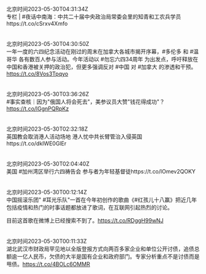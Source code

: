 北京时间2023-05-30T04:31:34Z<br>专栏 | #夜话中南海：中共二十届中央政治局常委会里的知青和工农兵学员https://t.co/cSrxv4Xmfo<br><br><br>北京时间2023-05-30T04:30:50Z<br>一年一度的六四纪念活动在刚过的周末在加拿大各城市揭开序幕，#多伦多 和 #温哥华 各有数百人参与活动。今年活动以 #勿忘六四34周年 为出发点，呼吁释放在中国和香港被关押的政治犯，但更多强调反对 #中国 对 #加拿大 的渗透和干预。https://t.co/8Vos3Tpqyo<br><br><br>北京时间2023-05-30T03:36:26Z<br>#事实查核｜因为"俄国人将会死去"，美参议员大赞"钱花得成功"？https://t.co/lGgnPQRpKz<br><br><br>北京时间2023-05-30T02:32:18Z<br>英国教会取消港人活动场地 港人忧中共长臂管治入侵英国https://t.co/dkIWE0GlEr<br><br><br>北京时间2023-05-30T02:04:40Z<br>美国 #加州湾区举行六四祷告会 参与者为年轻基督徒https://t.co/lOmev2QOKY<br><br><br>北京时间2023-05-30T00:12:14Z<br>中国摇滚乐团" #耳光乐队"一首在今年初创作的歌曲《#红孩儿十八赢》把近几年包括疫情和热门的时事话题都放进了歌词，在互联网引起热烈的讨论。

目前这首歌在微博上已经搜索不到了。https://t.co/RDggH99wNJ<br><br><br>北京时间2023-05-30T00:11:33Z<br>湖北武汉市财政局罕见地以全版登报方式向两百多家企业和单位公开讨债，追债总额逾一亿人民币，欠债的大半是国有企业和政府部门。专家分析重点不是讨债而是甩债。https://t.co/4BOLc6OMMR<br><br><br>